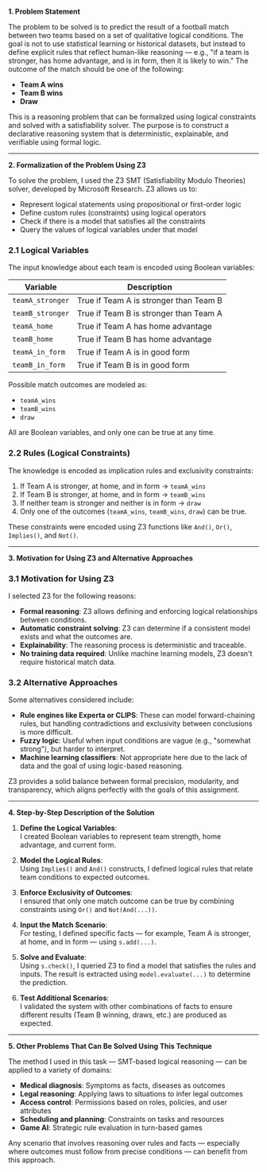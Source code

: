 **1. Problem Statement**

The problem to be solved is to predict the result of a football match between two teams based on a set of qualitative logical conditions. The goal is not to use statistical learning or historical datasets, but instead to define explicit rules that reflect human-like reasoning — e.g., "if a team is stronger, has home advantage, and is in form, then it is likely to win." The outcome of the match should be one of the following:

- **Team A wins**  
- **Team B wins**  
- **Draw**  

This is a reasoning problem that can be formalized using logical constraints and solved with a satisfiability solver. The purpose is to construct a declarative reasoning system that is deterministic, explainable, and verifiable using formal logic.

---

**2. Formalization of the Problem Using Z3**

To solve the problem, I used the Z3 SMT (Satisfiability Modulo Theories) solver, developed by Microsoft Research. Z3 allows us to:

- Represent logical statements using propositional or first-order logic  
- Define custom rules (constraints) using logical operators  
- Check if there is a model that satisfies all the constraints  
- Query the values of logical variables under that model  

### **2.1 Logical Variables**

The input knowledge about each team is encoded using Boolean variables:

| Variable            | Description                                      |
|---------------------|--------------------------------------------------|
| `teamA_stronger`    | True if Team A is stronger than Team B          |
| `teamB_stronger`    | True if Team B is stronger than Team A          |
| `teamA_home`        | True if Team A has home advantage               |
| `teamB_home`        | True if Team B has home advantage               |
| `teamA_in_form`     | True if Team A is in good form                  |
| `teamB_in_form`     | True if Team B is in good form                  |

Possible match outcomes are modeled as:

- `teamA_wins`  
- `teamB_wins`  
- `draw`  

All are Boolean variables, and only one can be true at any time.

### **2.2 Rules (Logical Constraints)**

The knowledge is encoded as implication rules and exclusivity constraints:

1. If Team A is stronger, at home, and in form → `teamA_wins`  
2. If Team B is stronger, at home, and in form → `teamB_wins`  
3. If neither team is stronger and neither is in form → `draw`  
4. Only one of the outcomes (`teamA_wins`, `teamB_wins`, `draw`) can be true.  

These constraints were encoded using Z3 functions like `And()`, `Or()`, `Implies()`, and `Not()`.

---

**3. Motivation for Using Z3 and Alternative Approaches**

### **3.1 Motivation for Using Z3**

I selected Z3 for the following reasons:

- **Formal reasoning**: Z3 allows defining and enforcing logical relationships between conditions.  
- **Automatic constraint solving**: Z3 can determine if a consistent model exists and what the outcomes are.  
- **Explainability**: The reasoning process is deterministic and traceable.  
- **No training data required**: Unlike machine learning models, Z3 doesn't require historical match data.  

### **3.2 Alternative Approaches**

Some alternatives considered include:

- **Rule engines like Experta or CLIPS**: These can model forward-chaining rules, but handling contradictions and exclusivity between conclusions is more difficult.  
- **Fuzzy logic**: Useful when input conditions are vague (e.g., "somewhat strong"), but harder to interpret.  
- **Machine learning classifiers**: Not appropriate here due to the lack of data and the goal of using logic-based reasoning.  

Z3 provides a solid balance between formal precision, modularity, and transparency, which aligns perfectly with the goals of this assignment.

---

**4. Step-by-Step Description of the Solution**

1. **Define the Logical Variables**:  
   I created Boolean variables to represent team strength, home advantage, and current form.  

2. **Model the Logical Rules**:  
   Using `Implies()` and `And()` constructs, I defined logical rules that relate team conditions to expected outcomes.  

3. **Enforce Exclusivity of Outcomes**:  
   I ensured that only one match outcome can be true by combining constraints using `Or()` and `Not(And(...))`.  

4. **Input the Match Scenario**:  
   For testing, I defined specific facts — for example, Team A is stronger, at home, and in form — using `s.add(...)`.  

5. **Solve and Evaluate**:  
   Using `s.check()`, I queried Z3 to find a model that satisfies the rules and inputs. The result is extracted using `model.evaluate(...)` to determine the prediction.  

6. **Test Additional Scenarios**:  
   I validated the system with other combinations of facts to ensure different results (Team B winning, draws, etc.) are produced as expected.  

---

**5. Other Problems That Can Be Solved Using This Technique**

The method I used in this task — SMT-based logical reasoning — can be applied to a variety of domains:

- **Medical diagnosis**: Symptoms as facts, diseases as outcomes  
- **Legal reasoning**: Applying laws to situations to infer legal outcomes  
- **Access control**: Permissions based on roles, policies, and user attributes  
- **Scheduling and planning**: Constraints on tasks and resources  
- **Game AI**: Strategic rule evaluation in turn-based games  

Any scenario that involves reasoning over rules and facts — especially where outcomes must follow from precise conditions — can benefit from this approach.
